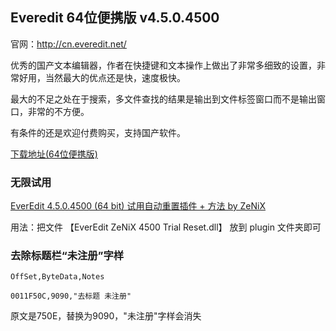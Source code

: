 ## Everedit 64位便携版 v4.5.0.4500 

官网：http://cn.everedit.net/  

优秀的国产文本编辑器，作者在快捷键和文本操作上做出了非常多细致的设置，非常好用，当然最大的优点还是快，速度极快。  

最大的不足之处在于搜索，多文件查找的结果是输出到文件标签窗口而不是输出窗口，非常的不方便。  

有条件的还是欢迎付费购买，支持国产软件。  


[下载地址(64位便携版)](https://files.everedit.cn/everedit_win64_4488_portable.zip)
  
  
### 无限试用

[EverEdit 4.5.0.4500 (64 bit) 试用自动重置插件 + 方法 by ZeNiX](https://www.52pojie.cn/thread-1821485-1-1.html)  

用法：把文件 【EverEdit ZeNiX 4500 Trial Reset.dll】 放到 plugin 文件夹即可


### 去除标题栏“未注册”字样

```
OffSet,ByteData,Notes

0011F50C,9090,"去标题 未注册"
```

原文是750E，替换为9090，"未注册"字样会消失